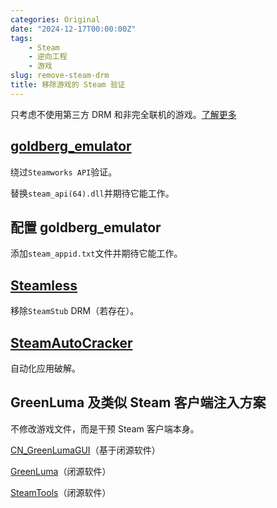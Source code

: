 ```yaml
---
categories: Original
date: "2024-12-17T00:00:00Z"
tags:
    - Steam
    - 逆向工程
    - 游戏
slug: remove-steam-drm
title: 移除游戏的 Steam 验证
---
```


只考虑不使用第三方 DRM 和非完全联机的游戏。[了解更多](https://rentry.org/pgames)

## [goldberg_emulator](https://gitlab.com/Mr_Goldberg/goldberg_emulator)

绕过`Steamworks API`验证。

替换`steam_api(64).dll`并期待它能工作。

## 配置 goldberg_emulator

添加`steam_appid.txt`文件并期待它能工作。

## [Steamless](https://github.com/atom0s/Steamless)

移除`SteamStub` DRM（若存在）。

## [SteamAutoCracker](https://github.com/BigBoiCJ/SteamAutoCracker)

自动化应用破解。

## GreenLuma 及类似 Steam 客户端注入方案

不修改游戏文件，而是干预 Steam 客户端本身。

[CN_GreenLumaGUI](https://github.com/clinlx/CN_GreenLumaGUI)（基于闭源软件）

[GreenLuma](https://cs.rin.ru/forum/viewtopic.php?f=10&t=103709)（闭源软件）

[SteamTools](https://steamtools.net/)（闭源软件）
